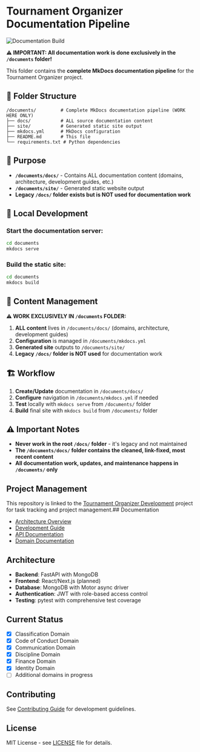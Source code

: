 # Tournament Organizer Documentation Pipeline

![Documentation Build](https://github.com/wpjwegman/TO-Documentation/actions/workflows/docs.yml/badge.svg)

**⚠️ IMPORTANT: All documentation work is done exclusively in the `/documents` folder!**

This folder contains the **complete MkDocs documentation pipeline** for the Tournament Organizer project.

## 📁 Folder Structure

```
/documents/         # Complete MkDocs documentation pipeline (WORK HERE ONLY)
├── docs/           # ALL source documentation content
├── site/           # Generated static site output
├── mkdocs.yml      # MkDocs configuration
├── README.md       # This file
└── requirements.txt # Python dependencies
```

## 🎯 Purpose

- **`/documents/docs/`** - Contains ALL documentation content (domains, architecture, development guides, etc.)
- **`/documents/site/`** - Generated static website output
- **Legacy `/docs/` folder exists but is NOT used for documentation work**

## 🚀 Local Development

### Start the documentation server:

```bash
cd documents
mkdocs serve
```

### Build the static site:

```bash
cd documents
mkdocs build
```

## 📝 Content Management

**⚠️ WORK EXCLUSIVELY IN `/documents` FOLDER:**

1. **ALL content** lives in `/documents/docs/` (domains, architecture, development guides)
2. **Configuration** is managed in `/documents/mkdocs.yml`
3. **Generated site** outputs to `/documents/site/`
4. **Legacy `/docs/` folder is NOT used** for documentation work

## 🏗️ Workflow

1. **Create/Update** documentation in `/documents/docs/`
2. **Configure** navigation in `/documents/mkdocs.yml` if needed
3. **Test** locally with `mkdocs serve` from `/documents/` folder
4. **Build** final site with `mkdocs build` from `/documents/` folder

## ⚠️ Important Notes

- **Never work in the root `/docs/` folder** - it's legacy and not maintained
- **The `/documents/docs/` folder contains the cleaned, link-fixed, most recent content**
- **All documentation work, updates, and maintenance happens in `/documents/` only**

## Project Management

This repository is linked to the [Tournament Organizer Development](https://github.com/users/wpjwegman/projects/4) project for task tracking and project management.## Documentation

- [Architecture Overview](docs/architecture/overview.md)
- [Development Guide](docs/development/README.md)
- [API Documentation](docs/api/README.md)
- [Domain Documentation](docs/domains/overview.md)

## Architecture

- **Backend**: FastAPI with MongoDB
- **Frontend**: React/Next.js (planned)
- **Database**: MongoDB with Motor async driver
- **Authentication**: JWT with role-based access control
- **Testing**: pytest with comprehensive test coverage

## Current Status

- [x] Classification Domain
- [x] Code of Conduct Domain
- [x] Communication Domain
- [x] Discipline Domain
- [x] Finance Domain
- [x] Identity Domain
- [ ] Additional domains in progress

## Contributing

See [Contributing Guide](docs/development/contributing.md) for development guidelines.

## License

MIT License - see [LICENSE](LICENSE) file for details.
